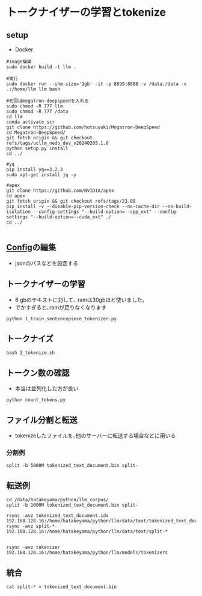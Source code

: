 # トークナイザーの学習とtokenize

## setup
- Docker
~~~
#image構築
sudo docker build -t llm .

#実行
sudo docker run --shm-size='1gb' -it -p 8899:8888 -v /data:/data -v .:/home/llm llm bash 

#初回はmegatron-deepspeedを入れる
sudo chmod -R 777 llm
sudo chmod -R 777 /data
cd llm
conda activate scr
git clone https://github.com/hotsuyuki/Megatron-DeepSpeed
cd Megatron-DeepSpeed/
git fetch origin && git checkout refs/tags/ucllm_nedo_dev_v20240205.1.0
python setup.py install
cd ../

#yq
pip install yq==3.2.3
sudo apt-get install jq -y

#apex
git clone https://github.com/NVIDIA/apex
cd apex
git fetch origin && git checkout refs/tags/23.08
pip install -v --disable-pip-version-check --no-cache-dir --no-build-isolation --config-settings "--build-option=--cpp_ext" --config-settings "--build-option=--cuda_ext" ./
cd ../


~~~

## [Config](./config.yaml)の編集
- jsonのパスなどを設定する

## トークナイザーの学習
- 6 gbのテキストに対して､ ramは30gbほど使いました｡
- でかすぎると､ramが足りなくなります
~~~
python 1_train_sentencepiece_tokenizer.py
~~~

## トークナイズ
~~~
bash 2_tokenize.sh
~~~


## トークン数の確認
- 本当は並列化した方が良い
~~~
python count_tokens.py
~~~


## ファイル分割と転送
- tokenizeしたファイルを､他のサーバーに転送する場合などに用いる

### 分割例
~~~
split -b 5000M tokenized_text_document.bin split-
~~~

## 転送例
~~~
cd /data/hatakeyama/python/llm_corpus/
split -b 1000M tokenized_text_document.bin split-

rsync -avz tokenized_text_document.idx 192.168.128.16:/home/hatakeyama/python/llm/data/text/tokenized_text_document.idx
rsync -avz split-* 192.168.128.16:/home/hatakeyama/python/llm/data/text/split-*


rsync -avz tokenizer 192.168.128.16:/home/hatakeyama/python/llm/models/tokenizers
~~~

## 統合
~~~
cat split-* > tokenized_text_document.bin
~~~

